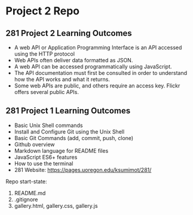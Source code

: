 # Project 2 Repo

## 281 Project 2 Learning Outcomes

- A web API or Application Programming Interface is an API accessed using the HTTP protocol
- Web APIs often deliver data formatted as JSON.
- A web API can be accessed programmatically using JavaScript.
- The API documentation must first be consulted in order to understand how the API works and what it returns.
- Some web APIs are public, and others require an access key. Flickr offers several public APIs.

## 281 Project 1 Learning Outcomes

- Basic Unix Shell commands
- Install and Configure Git using the Unix Shell
- Basic Git Commands (add, commit, push, clone)
- Github overview
- Markdown language for README files
- JavaScript ES6+ features
- How to use the terminal
- 281 Website: https://pages.uoregon.edu/ksumimot/281/

Repo start-state:

1. README.md
2. .gitignore
3. gallery.html, gallery.css, gallery.js

